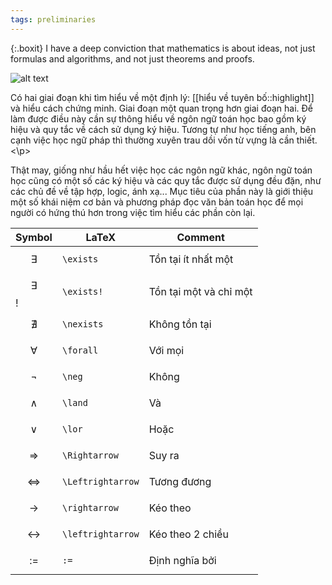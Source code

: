 ```yaml
---
tags: preliminaries
---
```

{:.boxit}
I have a deep conviction that mathematics is about ideas, not just formulas and algorithms, and not just theorems and proofs.

![alt text](https://images.unsplash.com/photo-1590402494756-10c265b9d736?ixlib=rb-1.2.1&ixid=eyJhcHBfaWQiOjEyMDd9&auto=format&fit=crop&w=750&q=80 "Reading mathematics")

<p class="drop-cap">
Có hai giai đoạn khi tìm hiểu về một định lý: [[hiểu về tuyên bố::highlight]] và hiểu cách chứng minh. Giai đoạn một quan trọng hơn giai đoạn hai. Để làm được điều này cần sự thông hiểu về ngôn ngữ toán học bao gồm ký hiệu và quy tắc về cách sử dụng ký hiệu. Tương tự như học tiếng anh, bên cạnh việc học ngữ pháp thì thường xuyên trau dồi vốn từ vựng là cần thiết. 
<\p>

Thật may, giống như hầu hết việc học các ngôn ngữ khác, ngôn ngữ toán học cũng có một số các ký hiệu và các quy tắc được sử dụng đều đặn, như các chủ đề về tập hợp, logic, ánh xạ... Mục tiêu của phần này là giới thiệu một số khái niệm cơ bản và phương pháp đọc văn bản toán học để mọi người có hứng thú hơn trong việc tìm hiểu các phần còn lại.  


Symbol | LaTeX | Comment
--- | --- | ---
$$ \exists $$ | `\exists` | Tồn tại ít nhất một
$$ \exists $$! | `\exists!` | Tồn tại một và chỉ một
$$ \nexists $$ | `\nexists` | Không tồn tại
$$ \forall $$ | `\forall` | Với mọi
$$ \neg $$ | `\neg` | Không
$$ \land $$ | `\land` | Và
$$ \lor $$ | `\lor` | Hoặc
$$ \Rightarrow $$ | `\Rightarrow` | Suy ra
$$ \Leftrightarrow $$ | `\Leftrightarrow` | Tương đương
$$ \rightarrow $$ | `\rightarrow` | Kéo theo
$$ \leftrightarrow $$ | `\leftrightarrow` | Kéo theo 2 chiều
$$ := $$ | `:=` | Định nghĩa bởi

